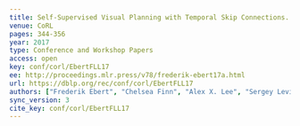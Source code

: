 ```yaml
---
title: Self-Supervised Visual Planning with Temporal Skip Connections.
venue: CoRL
pages: 344-356
year: 2017
type: Conference and Workshop Papers
access: open
key: conf/corl/EbertFLL17
ee: http://proceedings.mlr.press/v78/frederik-ebert17a.html
url: https://dblp.org/rec/conf/corl/EbertFLL17
authors: ["Frederik Ebert", "Chelsea Finn", "Alex X. Lee", "Sergey Levine"]
sync_version: 3
cite_key: conf/corl/EbertFLL17
---
```

